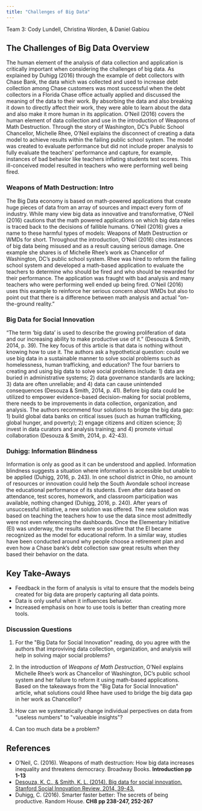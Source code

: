 ```yaml
---
title: "Challenges of Big Data"
---
```


Team 3: Cody Lundell, Christina Worden, & Daniel Gabiou

## The Challenges of Big Data Overview
The human element of the analysis of data collection and application is critically important when considering the challenges
of big data. As explained by Duhigg (2016) through the example of debt collectors with Chase Bank, the data which was
collected and used to increase debt collection among Chase customers was most successful when the debt collectors in a Florida
Chase office actually applied and discussed the meaning of the data to their work. By absorbing the data and also breaking it
down to directly affect their work, they were able to learn about the data and also make it more human in its application.
O’Neil (2016) covers the human element of data collection and use in the introduction of Weapons of Math Destruction. Through
the story of Washington, DC’s Public School Chancellor, Michelle Rhee, O’Neil explains the disconnect of creating a data model
to achieve results within the failing public school system. The model was created to evaluate performance but did not include
proper analysis to fully evaluate the teachers’ performance and capture, for example, instances of bad behavior like teachers
inflating students test scores. This ill-conceived model resulted in teachers who were performing well being fired. 

### Weapons of Math Destruction: Intro
The Big Data economy is based on math-powered applications that create huge pieces of data from an array of sources and impact
every form of industry. While many view big data as innovative and transformative, O’Neil (2016) cautions that the math
powered applications on which big data relies is traced back to the decisions of fallible humans. O’Neil (2016) gives a name
to these harmful types of models: Weapons of Math Destruction or WMDs for short. Throughout the introduction, O’Neil (2016)
cites instances of big data being misused and as a result causing serious damage. One example she shares is of Michelle Rhee’s
work as Chancellor of Washington, DC’s public school system. Rhee was hired to reform the failing school system and developed
a math-based application to evaluate the teachers to determine who should be fired and who should be rewarded for their
performance. The application was fraught with bad analysis and many teachers who were performing well ended up being fired.
O’Neil (2016) uses this example to reinforce her serious concern about WMDs but also to point out that there is a difference
between math analysis and actual “on-the-ground reality.” 

### Big Data for Social Innovation
“The term ‘big data’ is used to describe the growing proliferation of data and our increasing ability to make productive use of it.” (Desouza & Smith, 2014, p. 39). The key focus of this article is that data is nothing without knowing how to use it. The authors ask a hypothetical question: could we use big data in a sustainable manner to solve social problems such as homelessness, human trafficking, and education? The four barriers to creating and using big data to solve social problems include: 1) data are buried in administrative systems; 2) data governance standards are lacking; 3) data are often unreliable; and 4) data can cause unintended consequences (Desouza & Smith, 2014, p. 41). Before big data could be utilized to empower evidence-based decision-making for social problems, there needs to be improvements in data collection, organization, and analysis. The authors recommend four solutions to bridge the big data gap: 1) build global data banks on critical issues (such as human trafficking, global hunger, and poverty); 2) engage citizens and citizen science; 3) invest in data curators and analysis training; and 4) promote virtual collaboration (Desouza & Smith, 2014, p. 42-43).

### Duhigg: Information Blindness
Information is only as good as it can be understood and applied.  Information blindness suggests a situation where information is accessible but unable to be applied (Duhigg, 2016, p. 243).  In one school district in Ohio, no amount of resources or innovation could help the South Avondale school increase the educational performance of its students.  Even after data based on attendance, test scores, homework, and classroom participation was available, nothing changed (Duhigg, 2016, p. 240).  After years of unsuccessful initiative, a new solution was offered.  The new solution was based on teaching the teachers how to use the data since most admittedly were not even referencing the dashboards.  Once the Elementary Initiative (EI) was underway, the results were so positive that the EI became recognized as the model for educational reform.  In a similar way, studies have been conducted around why people choose a retirement plan and even how a Chase bank’s debt collection saw great results when they based their behavior on the data.


## Key Take-Aways
* Feedback in the form of analysis is vital to ensure that the models being created for big data are properly capturing all data points.
* Data is only useful when it influences behavior.
* Increased emphasis on how to use tools is better than creating more tools.

### Discussion Questions
1) For the "Big Data for Social Innovation" reading, do you agree with the authors that improviving data collection, organization, and analysis will help in solving major social problems?

2) In the introduction of *Weapons of Math Destruction*, O’Neil explains Michelle Rhee’s work as Chancellor of Washington,
DC’s public school system and her failure to reform it using math-based applications. Based on the takeaways from the "Big
Data for Social Innovation" article, what solutions could Rhee have used to bridge the big data gap in her work as Chancellor?

3) How can we systematically change individual perpectives on data from "useless numbers" to "valueable insights"?

4) Can too much data be a problem?

## References


* O'Neil, C. (2016). Weapons of math destruction: How big data increases inequality and threatens democracy. Broadway Books. **Introduction pp 1-13**
* [Desouza, K. C., & Smith, K. L. (2014). Big data for social innovation. Stanford Social Innovation Review, 2014, 39-43.](https://ssir.org/articles/entry/big_data_for_social_innovation#)  
* Duhigg, C. (2016). Smarter faster better: The secrets of being productive. Random House. **CH8 pp 238-247, 252-267**   


